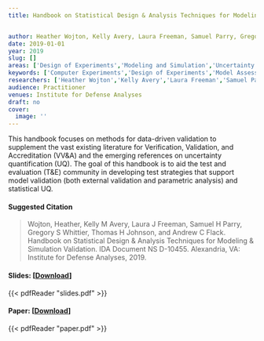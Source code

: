 ```yaml
---
title: Handbook on Statistical Design & Analysis Techniques for Modeling & Simulation Validation

author: Heather Wojton, Kelly Avery, Laura Freeman, Samuel Parry, Gregory Whittier, Thomas Johnson, Andrew Flack
date: 2019-01-01
year: 2019
slug: []
areas: ['Design of Experiments','Modeling and Simulation','Uncertainty Quantification']
keywords: ['Computer Experiments','Design of Experiments','Model Assessment and Validation','Uncertainty Quantification']
researchers: ['Heather Wojton','Kelly Avery','Laura Freeman','Samuel Parry','Gregory Whittier','Thomas Johnson','Andrew Flack']
audience: Practitioner
venues: Institute for Defense Analyses
draft: no
cover:
  image: ''
---
```




This handbook focuses on methods for data-driven validation to supplement the vast existing literature for Verification, Validation, and Accreditation (VV&A) and the emerging references on uncertainty quantification (UQ). The goal of this handbook is to aid the test and evaluation (T&E) community in developing test strategies that support model validation (both external validation and parametric analysis) and statistical UQ.

#### Suggested Citation
> Wojton, Heather, Kelly M Avery, Laura J Freeman, Samuel H Parry, Gregory S Whittier, Thomas H Johnson, and Andrew C Flack. Handbook on Statistical Design & Analysis Techniques for Modeling & Simulation Validation. IDA Document NS D-10455. Alexandria, VA: Institute for Defense Analyses, 2019.

#### Slides: [[Download](slides.pdf)]
{{< pdfReader "slides.pdf" >}}

#### Paper: [[Download](paper.pdf)]
{{< pdfReader "paper.pdf" >}}


